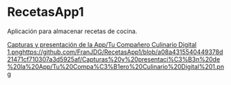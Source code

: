 # RecetasApp1

Aplicación para almacenar recetas de cocina.

[Capturas y presentación de la App/Tu Compañero Culinario Digital 1.png](https://github.com/FranJDG/RecetasApp1/blob/a08a4315540449378d21471cf710307a3d5925af/Capturas%20y%20presentaci%C3%B3n%20de%20la%20App/Tu%20Compa%C3%B1ero%20Culinario%20Digital%201.png)https://github.com/FranJDG/RecetasApp1/blob/a08a4315540449378d21471cf710307a3d5925af/Capturas%20y%20presentaci%C3%B3n%20de%20la%20App/Tu%20Compa%C3%B1ero%20Culinario%20Digital%201.png
